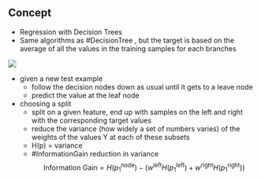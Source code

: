 ## Concept
- Regression with Decision Trees
- Same algorithms as #DecisionTree , but the target is based on the average of all the values in the training samples for each branches

![](Pasted%20image%2020230314214937.png)
- given a new test example
	- follow the decision nodes down as usual until it gets to a leave node
	- predict the value at the leaf node
- choosing a split
	- split on a given feature, end up with samples on the left and right with the corresponding target values
	- reduce the variance (how widely a set of numbers varies) of the weights of the values Y at each of these subsets
	- H(p) = variance
	- #InformationGain  reduction in variance
$$\text{Information Gain} = H(p_1^\text{node})- (w^{\text{left}}H(p_1^\text{left}) + w^{\text{right}}H(p_1^\text{right}))$$